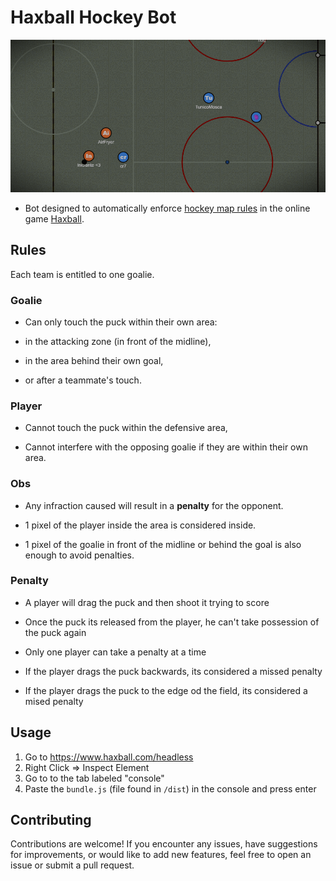 # Haxball Hockey Bot

![Haxball Hockey Bot](hockeythumbnial.png)

- Bot designed to automatically enforce [hockey map rules](#rules) in the online game [Haxball](https://www.haxball.com/).

## Rules

Each team is entitled to one goalie.

### Goalie

- Can only touch the puck within their own area:

- in the attacking zone (in front of the midline),

- in the area behind their own goal,

- or after a teammate's touch.

### Player

- Cannot touch the puck within the defensive area,

- Cannot interfere with the opposing goalie if they are within their own area.

### Obs

- Any infraction caused will result in a **penalty** for the opponent.

- 1 pixel of the player inside the area is considered inside.

- 1 pixel of the goalie in front of the midline or behind the goal is also enough to avoid penalties.

### Penalty

- A player will drag the puck and then shoot it trying to score

- Once the puck its released from the player, he can't take possession of the puck again

- Only one player can take a penalty at a time

- If the player drags the puck backwards, its considered a missed penalty

- If the player drags the puck to the edge od the field, its considered a mised penalty


## Usage

1. Go to https://www.haxball.com/headless
2. Right Click => Inspect Element
3. Go to to the tab labeled "console"
4. Paste the `bundle.js` (file found in `/dist`) in the console and press enter


## Contributing

Contributions are welcome! If you encounter any issues, have suggestions for improvements, or would like to add new features, feel free to open an issue or submit a pull request.

